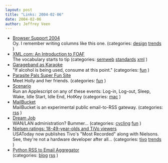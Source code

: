 ```yaml
---
layout: post
title: "Links: 2004-02-06"
date: 2004-02-06
author: Jeffrey Veen
---
```

<ul>
    <li><a href="http://www.mezzoblue.com/archives/2004/02/02/browser_supp/">Browser Support 2004</a><br /><span class="link-meta">Oy. I remember writing columns like this one. (categories: <a href="http://del.icio.us/veen/"></a> <a href="http://del.icio.us/veen/design">design</a> <a href="http://del.icio.us/veen/trends">trends</a> )</span></li>
    <li><a href="http://www.xml.com/pub/a/2004/02/04/foaf.html">XML.com: An Introduction to FOAF</a><br /><span class="link-meta">The vocabulary starts to tip (categories: <a href="http://del.icio.us/veen/"></a> <a href="http://del.icio.us/veen/semweb">semweb</a> <a href="http://del.icio.us/veen/standards">standards</a> <a href="http://del.icio.us/veen/xml">xml</a> )</span></li>
    <li><a href="http://stevenf.com/mt/archives/000522.php">Garageband as Karaoke</a><br /><span class="link-meta">"If alcohol is being used, consume at this point." (categories: <a href="http://del.icio.us/veen/"></a> <a href="http://del.icio.us/veen/fun">fun</a> )</span></li>
    <li><a href="http://www.parasitepals.com/">Parasite Pals Super Fun Site</a><br /><span class="link-meta">Meet Holly and her friends. (categories: <a href="http://del.icio.us/veen/"></a> <a href="http://del.icio.us/veen/fun">fun</a> )</span></li>
    <li><a href="http://www.macchampion.com/scenario_features.shtml">Scenario</a><br /><span class="link-meta">Run an Applescript on any of these events: Log-in, Log-out, Sleep, Wake, Idle Start, Idle End, HotKey (categories: <a href="http://del.icio.us/veen/"></a> <a href="http://del.icio.us/veen/mac">mac</a> )</span></li>
    <li><a href="http://www.mailbucket.org/">MailBucket</a><br /><span class="link-meta">MailBucket is an experimental public email-to-RSS gateway. (categories: <a href="http://del.icio.us/veen/"></a> <a href="http://del.icio.us/veen/rss">rss</a> )</span></li>
    <li><a href="http://www.craigslist.org/pen/sad/23455209.html">Dream Job</a><br /><span class="link-meta">WAN/LAN administration? Bummer... (categories: <a href="http://del.icio.us/veen/"></a> <a href="http://del.icio.us/veen/cycling">cycling</a> <a href="http://del.icio.us/veen/fun">fun</a> )</span></li>
    <li><a href="http://www.usatoday.com/life/television/news/2004-01-28-nielsens_x.htm">Nielsen ratings: 18-49-year-olds and TiVo viewers</a><br /><span class="link-meta">USAToday now publishes Tivo's "Most Recorded" along with Nielsons. See, they're not a hardware developer after all... (categories: <a href="http://del.icio.us/veen/"></a> <a href="http://del.icio.us/veen/tivo">tivo</a> <a href="http://del.icio.us/veen/trends">trends</a> )</span></li>
    <li><a href="http://www.w3.org/2002/09/rss2email/">Python RSS to Email Aggregator</a><br /><span class="link-meta"> (categories: <a href="http://del.icio.us/veen/"></a> <a href="http://del.icio.us/veen/blog">blog</a> <a href="http://del.icio.us/veen/rss">rss</a> )</span></li>
  </ul>
